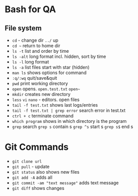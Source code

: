 # Bash for QA

## File system

- `cd` - change dir `../` up
- `cd ~` return to home dir
- `ls -t` list and order by time
- `ls -alt` long format incl. hidden, sort by time
- `ls -l` long format
- `ls -a` list files start with star (hidden)
- `man ls` shows options for command
- `:q/:wq` quit/save&quit
- `pwd` print working directory
- `open` opens. `open.test.txt` `open~`
- `mkdir` creates new directory
- `less` `vi` `nano` - editors. open files
- `tail -f test.txt` shows last logs/entries
- `tail -f test.txt | grep error` search error in test.txt
- `ctrl + c` terminate command
- `which program` shows in which directory is the program
- `grep` search `grep s` contain s `grep ^s` start s `grep s$` end s



# Git Commands


- `git clone url`
- `git pull` - update
- `git status` also shows new files
- `git add -A` adds all
- `git commit -am "text message"` adds text message
- `git diff` shows changes
